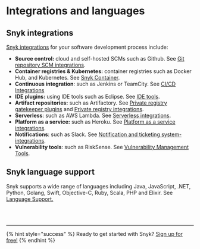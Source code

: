 # Integrations and languages

## Snyk integrations

[Snyk integrations](https://snyk.gitbook.io/user-docs/integrations) for your software development process include:

* **Source control:** cloud and self-hosted SCMs such as Github. See [Git repository SCM integrations](https://support.snyk.io/hc/en-us/sections/360001138098-Git-repository-SCM-integrations).
* **Container registries & Kubernetes:** container registries such as Docker Hub, and Kubernetes. See [Snyk Container](https://snyk.gitbook.io/user-docs/snyk-container).
* **Continuous integration**: such as Jenkins or TeamCity. See [CI/CD Integrations](https://snyk.gitbook.io/user-docs/integrations/ci-cd-integrations)
* **IDE plugins:** using IDE tools such as Eclipse. See [IDE tools](https://snyk.gitbook.io/user-docs/integrations/ide-tools).
* **Artifact repositories:** such as Artifactory. See [Private registry gatekeeper plugins](https://snyk.gitbook.io/user-docs/integrations/private-registry-gatekeeper-plugins) and [Private registry integrations](https://snyk.gitbook.io/user-docs/integrations/private-registry-integrations).
* **Serverless**: such as AWS Lambda. See [Serverless integrations](https://snyk.gitbook.io/user-docs/integrations/serverless-integrations).
* **Platform as a service:** such as Heroku. See [Platform as a service integrations](https://snyk.gitbook.io/user-docs/integrations/platform-as-a-service-integrations). 
* **Notifications**: such as Slack. See [Notification and ticketing system-integrations](https://snyk.gitbook.io/user-docs/integrations/notifications-ticketing-system-integrations).
* **Vulnerability tools**: such as RiskSense. See [Vulnerability Management Tools](https://support.snyk.io/hc/en-us/sections/360003642858-Vulnerability-Management-Tools).

## Snyk language support

Snyk supports a wide range of languages including Java, JavaScript, .NET, Python, Golang, Swift, Objective-C, Ruby, Scala, PHP and Elixir. See [Language Support.](https://support.snyk.io/hc/en-us/categories/360000456257-Language-support)

 
<br><br><hr>

{% hint style="success" %}
Ready to get started with Snyk? [Sign up for free!](https://snyk.io/login?cta=sign-up&loc=footer&page=support_docs_page)
{% endhint %}